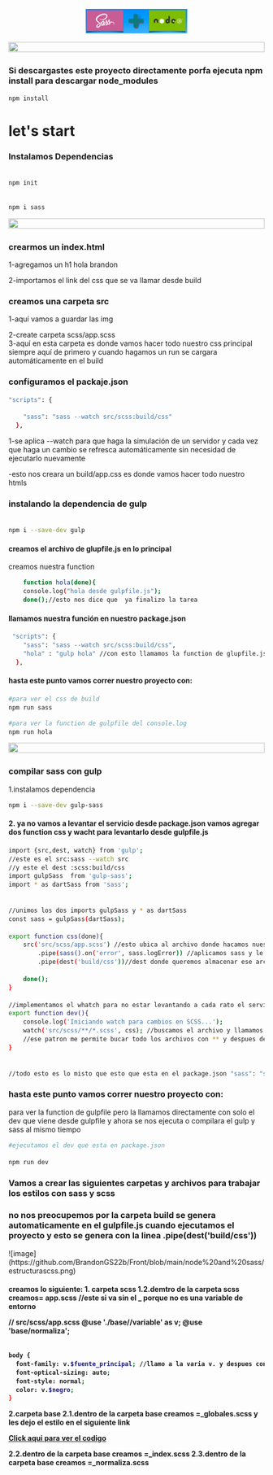 <p align="center">
  <a href="https://github.com/BrandonGS22b/Front/blob/main/node%20and%20sass/logo.png" target="blank"><img src="https://github.com/BrandonGS22b/Front/blob/main/node%20and%20sass/logo.png" width="200" alt="Nest Logo" /></a>
</p>


<img src="https://i.imgur.com/dBaSKWF.gif" height="20" width="100%"><!-- se agrega estilo css line en rgb-->

<h3>Si descargastes este proyecto directamente porfa ejecuta npm install para descargar node_modules</h3>

```bash
npm install

```
<h1>let's start</h1>
<h3>Instalamos Dependencias</h3>

```bash

npm init

```
```bash

npm i sass

```

<img src="https://i.imgur.com/dBaSKWF.gif" height="20" width="100%"><!-- se agrega estilo css line en rgb-->

<h3>crearmos un index.html</h3>
<a>
1-agregamos un h1 hola brandon

2-importamos el link del css que se va llamar desde build
</a>

<h3>creamos una carpeta src</h3>
<a>
1-aquí vamos a guardar las img

2-create carpeta scss/app.scss
<br>
3-aquí en esta carpeta es donde vamos hacer todo nuestro css principal siempre aquí de primero y cuando hagamos un run se cargara automáticamente en el build

</a>

<h3>configuramos el packaje.json</h3>


```bash
"scripts": {

    "sass": "sass --watch src/scss:build/css"
  },
  ```
  <a>
1-se aplica --watch para que haga la simulación de un servidor y cada vez que haga un cambio se refresca automáticamente sin necesidad de ejecutarlo nuevamente

-esto nos creara un build/app.css es donde vamos hacer todo nuestro htmls


</a>

<h3>instalando la dependencia de gulp</h3>

```bash

npm i --save-dev gulp

```
<h4>creamos el archivo de glupfile.js en lo principal</h4>
<a>creamos nuestra function</a>

```bash
    function hola(done){
    console.log("hola desde gulpfile.js");
    done();//esto nos dice que  ya finalizo la tarea

```

<h4>llamamos nuestra función en nuestro package.json</h4>

```bash
 "scripts": {
    "sass": "sass --watch src/scss:build/css",
    "hola" : "gulp hola" //con esto llamamos la function de glupfile.js
  },

```
<h4>hasta este punto vamos correr nuestro proyecto con:</h4>

```bash
#para ver el css de build
npm run sass
```

```bash
#para ver la function de gulpfile del console.log
npm run hola
```
<img src="https://i.imgur.com/dBaSKWF.gif" height="20" width="100%"><!-- se agrega estilo css line en rgb-->

<h3>compilar sass con gulp</h3>
<a>1.instalamos dependencia</a>

```bash
npm i --save-dev gulp-sass

```
<h4>2. ya no vamos a levantar el servicio desde package.json vamos agregar dos function css y wacht para levantarlo desde gulpfile.js</h4>

```bash
import {src,dest, watch} from 'gulp';
//este es el src:sass --watch src
//y este el dest :scss:build/css
import gulpSass  from 'gulp-sass';
import * as dartSass from 'sass';


//unimos los dos imports gulpSass y * as dartSass
const sass = gulpSass(dartSass);

export function css(done){
    src('src/scss/app.scss') //esto ubica al archivo donde hacamos nuestras modificacion del css
        .pipe(sass().on('error', sass.logError)) //aplicamos sass y le agregamos  un .logerror ya que la consola no nos detecta todos los errores
        .pipe(dest('build/css'))//dest donde queremos almacenar ese archivo osea la modificacion del app.scss

    done();
}

//implementamos el whatch para no estar levantando a cada rato el servicio
export function dev(){
    console.log('Iniciando watch para cambios en SCSS...');
    watch('src/scss/**/*.scss', css); //buscamos el archivo y llamamos la function css que esta arriba
    //ese patron me permite bucar todo los archivos con ** y despues del /* me busca todos los archivos con .css
}


//todo esto es lo misto que esto que esta en el package.json "sass": "sass --watch src/scss:build/css",

```
<h3>hasta este punto vamos correr nuestro proyecto con:</h3>
<a>
para ver la function de gulpfile pero la llamamos directamente con solo el dev que viene desde gulpfile y ahora se nos ejecuta o compilara el gulp y sass al mismo tiempo
</a>

```bash
#ejecutamos el dev que esta en package.json

npm run dev

```

<h3>Vamos a crear las siguientes carpetas y archivos para trabajar los estilos con sass y scss</h3>
<h3>no nos preocupemos por la carpeta build se genera automaticamente en el gulpfile.js cuando ejecutamos el proyecto y esto se genera con la linea .pipe(dest('build/css'))</h3>
![image](https://github.com/BrandonGS22b/Front/blob/main/node%20and%20sass/estructurascss.png)
<h4>creamos lo siguiente:
1. carpeta scss
1.2.demtro de la carpeta scss creamos= app.scss  //este si va sin el _ porque no es una variable de entorno

// src/scss/app.scss
@use './base//variable' as v; 
@use 'base/normaliza';

```bash

body {
  font-family: v.$fuente_principal; //llamo a la varia v. y despues con el $ llamo a  la variable de entorno que esta en _variable.scss = $fuente_principal : "Montserrat", sans-serif;
  font-optical-sizing: auto;
  font-style: normal;
  color: v.$negro;
}
```

2.carpeta base
2.1.dentro de la carpeta base creamos =_globales.scss y les dejo el estilo en el siguiente link

[Click aqui para ver el codigo](https://github.com/BrandonGS22b/Music-Festival/blob/main/src/scss/base/_globales.scss)


2.2.dentro de la carpeta base creamos =_index.scss
2.3.dentro de la carpeta base creamos =_normaliza.scss

</h4>
















